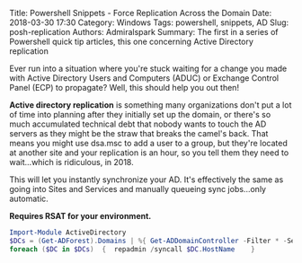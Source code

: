 Title: Powershell Snippets - Force Replication Across the Domain
Date: 2018-03-30 17:30
Category: Windows
Tags: powershell, snippets, AD
Slug: posh-replication
Authors: Admiralspark
Summary: The first in a series of Powershell quick tip articles, this one concerning Active Directory replication

Ever run into a situation where you're stuck waiting for a change you made with Active Directory Users and Computers (ADUC) or Exchange Control Panel (ECP) to propagate? Well, this should help you out then! 

**Active directory replication** is something many organizations don't put a lot of time into planning after they initially set up the domain, or there's so much accumulated technical debt that nobody wants to touch the AD servers as they might be the straw that breaks the camel's back. That means you might use dsa.msc to add a user to a group, but they're located at another site and your replication is an hour, so you tell them they need to wait...which is ridiculous, in 2018. 

This will let you instantly synchronize your AD. It's effectively the same as going into Sites and Services and manually queueing sync jobs...only automatic. 

**Requires RSAT for your environment.**

```powershell
Import-Module ActiveDirectory
$DCs = (Get-ADForest).Domains | %{ Get-ADDomainController -Filter * -Server $_ } | select HostName
foreach ($DC in $DCs)  {  repadmin /syncall $DC.HostName    }
```